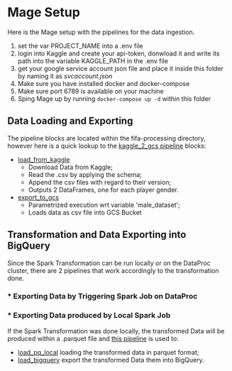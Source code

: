 # Mage Setup

Here is the Mage setup with the pipelines for the data ingestion.

1. set the var PROJECT_NAME into a .env file
2. login into Kaggle and create your api-token, donwload it and write its path into the variable KAGGLE_PATH in the .env file
3. get your google service account json file and place it inside this folder by naming it as *svcaccount.json*
4. Make sure you have installed docker and docker-compose
5. Make sure port 6789 is available on your machine
6. Sping Mage up by running `docker-compose up -d` within this folder

## Data Loading and Exporting
The pipeline blocks are located within the fifa-processing directory, however here is a quick
lookup to the [kaggle_2_gcs pipeline](https://github.com/lorenzomighie/batch-processing-fifa-dataset-on-gcp/blob/main/mage/fifa-processing/pipelines/kaggle_2_gcs/metadata.yaml) blocks:
* [load_from_kaggle](https://github.com/lorenzomighie/batch-processing-fifa-dataset-on-gcp/blob/main/mage/fifa-processing/data_loaders/load_from_kaggle.py)
  * Download Data from Kaggle;
  * Read the .csv by applying the schema;
  * Append the csv files with regard to their version;
  * Outputs 2 DataFrames, one for each player gender.
* [export_to_gcs](https://github.com/lorenzomighie/batch-processing-fifa-dataset-on-gcp/blob/main/mage/fifa-processing/data_exporters/export_to_gcs.py)
  * Parametrized execution wrt variable 'male_dataset';
  * Loads data as csv file into GCS Bucket

## Transformation and Data Exporting into BigQuery

Since the Spark Transformation can be run locally or on the DataProc cluster, there are 2 pipelines that work accordingly to the transformation done.

### * Exporting Data by Triggering Spark Job on DataProc

### * Exporting Data produced by Local Spark Job
If the Spark Transformation was done locally, the transformed Data will be produced within a .parquet file and [this pipeline](https://github.com/lorenzomighie/batch-processing-fifa-dataset-on-gcp/tree/main/mage/fifa-processing/pipelines/local_pq_2_bigquery) is used to:
* [load_pq_local](https://github.com/lorenzomighie/batch-processing-fifa-dataset-on-gcp/blob/main/mage/fifa-processing/data_loaders/load_pq_local.py) loading the transformed data in parquet format;
* [load_bigquery](https://github.com/lorenzomighie/batch-processing-fifa-dataset-on-gcp/blob/main/mage/fifa-processing/data_exporters/load_bigquery.sql) export the transformed Data them into BigQuery.

